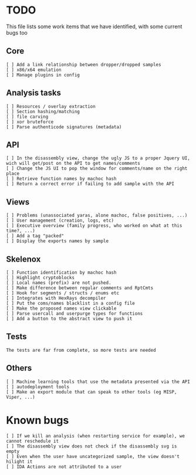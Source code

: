 # TODO
This file lists some work items that we have identified,
with some current bugs too

## Core
	[ ] Add a link relationship between dropper/dropped samples
	[ ] x86/x64 emulation
	[ ] Manage plugins in config

## Analysis tasks
	[ ] Resources / overlay extraction
	[ ] Section hashing/matching
	[ ] file carving
	[ ] xor bruteforce
	[ ] Parse authenticode signatures (metadata)

## API
	[ ] In the disassembly view, change the ugly JS to a proper Jquery UI, wich will get/post on the API to get names/comments
	[ ] Change the JS UI to pop the window for comments/name on the right place
	[ ] Retrieve function names by machoc hash
	[ ] Return a correct error if failing to add sample with the API

## Views
	[ ] Problems (unassociated yaras, alone machoc, false positives, ...)
	[ ] User management (creation, logs, etc)
	[ ] Executive overview (family progress, who worked on what at this time?, ...)
	[ ] Add a tag "packed"
	[ ] Display the exports names by sample

## Skelenox
	[ ] Function identification by machoc hash
	[ ] Highlight cryptoblocks
	[ ] Local names (prefix) are not pushed.
	[ ] Make difference between regular comments and RptCmts
	[ ] Hook for segments / structs / enums etc
	[ ] Integrates with HexRays decompiler
	[ ] Put the coms/names blacklist in a config file
	[ ] Make the proposed names view clickable
	[ ] Parse usercall and userpurge types for functions
	[ ] Add a button to the abstract view to push it

## Tests
	The tests are far from complete, so more tests are needed

## Others
	[ ] Machine learning tools that use the metadata presented via the API
	[ ] autodeployment tools
	[ ] Make an export module that can speak to other tools (eg MISP, Viper, ...)

# Known bugs
	[ ] If we kill an analysis (when restarting service for example), we cannot reschedule it
	[ ] The disassembly view does not check if the disassembly svg is empty
	[ ] Even when the user have uncategorized sample, the view doesn't hilight it
	[ ] IDA Actions are not attributed to a user
